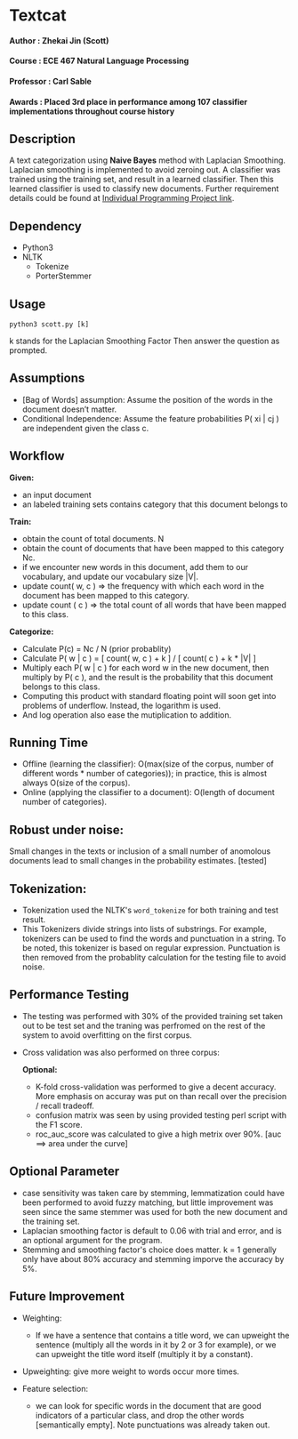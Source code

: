 # Textcat 
 
#### Author : Zhekai Jin (Scott)
#### Course : ECE 467 Natural Language Processing
#### Professor : Carl Sable 
#### Awards : Placed 3rd place in performance among 107 classifier implementations throughout course history
## Description
A text categorization using **Naive Bayes** method with Laplacian Smoothing. Laplacian smoothing is implemented to avoid zeroing out. A classifier was trained using the training set, and result in a learned classifier.
Then this learned classifier is used to classify new documents. Further requirement details could be found at [Individual Programming Project link](http://faculty.cooper.edu/sable2/courses/spring2018/ece467/).
	
## Dependency 
* Python3 
* NLTK
	+ Tokenize 
	+ PorterStemmer 


## Usage
```
python3 scott.py [k]

```	

k stands for the Laplacian Smoothing Factor 
Then answer the question as prompted.

## Assumptions 
* [Bag of Words] assumption: Assume the position of the words in the document doesn’t matter.
* Conditional Independence: Assume the feature probabilities P( xi | cj ) are independent given the class c.

## Workflow 

**Given:**

+ an input document
+ an labeled training sets contains category that this document belongs to

**Train:**

+ obtain the count of total documents. N
+ obtain the count of documents that have been mapped to this category Nc.
+ if we encounter new words in this document, add them to our vocabulary, and update our vocabulary size |V|.
+ update count( w, c ) => the frequency with which each word in the document has been mapped to this category.
+ update count ( c ) => the total count of all words that have been mapped to this class.

**Categorize:**

* Calculate P(c) = Nc / N (prior probablity)
* Calculate P( w | c ) = [ count( w, c ) + k ] / [ count( c ) + k * |V| ]
* Multiply each P( w | c ) for each word w in the new document, then multiply by P( c ), and the result is the probability that this document belongs to this class.
* Computing this product with standard floating point will soon get into problems of underflow. Instead, the logarithm is used.
* And log operation also ease the mutiplication to addition.
 
## Running Time 

* Offline (learning the classifier): O(max(size of the corpus, number of different words * number of categories)); in practice, this is almost always O(size of the corpus).
* Online (applying the classifier to a document): O(length of document  number of categories).

## Robust under noise: 
Small changes in the texts or inclusion of a small number of anomolous documents lead to small changes in the probability estimates. [tested]


## Tokenization: 
* Tokenization used the NLTK's ```word_tokenize``` for both training and test result.
* This Tokenizers divide strings into lists of substrings. For example, tokenizers can be used to find the words and punctuation in a string. To be noted, this tokenizer is based on regular expression. Punctuation is then removed from the probablity calculation for the testing file to avoid noise. 


## Performance Testing
* The testing was performed with 30% of the provided training set taken out to be test set and the traning was perfromed on the rest of the system to avoid overfitting on the first corpus.
* Cross validation was also performed on three corpus:

	**Optional:**
	
	+ K-fold cross-validation was performed to give a decent accuracy. More emphasis on accuray was put on than recall over the precision / 	recall tradeoff.
	+ confusion matrix was seen by using provided testing perl script with the F1 score.
	+ roc_auc_score was calculated to give a high metrix over 90%. [auc ==> area under the curve]

## Optional Parameter 

+ case sensitivity was taken care by stemming, lemmatization could have been performed to avoid fuzzy matching, but little improvement was seen since the same stemmer was used for both the new document and the training set.
+ Laplacian smoothing factor is default to 0.06 with trial and error, and is an optional argument for the program.
+ Stemming and smoothing factor's choice does matter. k = 1 generally only have about 80% accuracy and stemming imporve the accuracy by 5%. 

## Future Improvement

+ Weighting: 
	+ If we have a sentence that contains a title word, we can upweight the sentence (multiply all the words in it by 2 or 3 for example), or we can upweight the title word itself (multiply it by a constant).

+ Upweighting: 
	give more weight to words occur more times.
	
+ Feature selection: 
	+ we can look for specific words in the document that are good indicators of a particular class, and drop the other words [semantically empty]. Note punctuations was already taken out.







